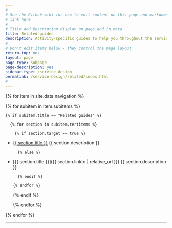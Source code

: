 ```yaml
---
#
# See the Github wiki for how to edit content on this page and markdown styles you can use:
# link here
#
# Title and Description display on page and in meta
title: Related guides
description: Activity-specific guides to help you throughout the service lifecycle.
#
# Don't edit items below - they control the page layout
return-top: yes
layout: page
page-type: subpage
page-description: yes
sidebar-type: /service-design
permalink: /service-design/related/index.html
#
---
```


{% for item in site.data.navigation %}

  {% for subitem in item.subitems %}

    {% if subitem.title == "Related guides" %}

      {% for section in subitem.tertitems %}

        {% if section.target == true %}

* <a title="{{ section.title }}" href="{{ section.linkto}}" target="_blank">{{ section.title }}</a>
  {{ section.description }}

        {% else %}

* [{{ section.title }}]({{ section.linkto  | relative_url }})
  {{ section.description }}

        {% endif %}

      {% endfor %}

    {% endif %}

  {% endfor %}

{% endfor %}

<hr>
